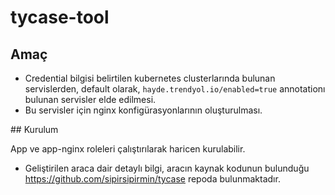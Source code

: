 # tycase-tool

## Amaç

- Credential bilgisi belirtilen kubernetes clusterlarında bulunan servislerden,  default olarak, `hayde.trendyol.io/enabled=true` annotationı
bulunan servisler elde edilmesi. 
- Bu servisler için nginx konfigürasyonlarının oluşturulması.

## Kurulum

App ve app-nginx roleleri çalıştırılarak haricen kurulabilir. 

* Geliştirilen araca dair detaylı bilgi, aracın kaynak kodunun bulunduğu https://github.com/sipirsipirmin/tycase repoda bulunmaktadır.